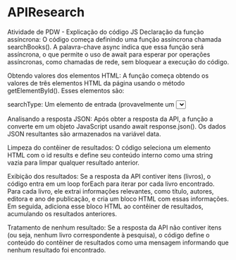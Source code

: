 # APIResearch
Atividade de PDW - Explicação do código JS
Declaração da função assíncrona: O código começa definindo uma função assíncrona chamada searchBooks(). A palavra-chave async indica que essa função será assíncrona, o que permite o uso de await para esperar por operações assíncronas, como chamadas de rede, sem bloquear a execução do código.

Obtendo valores dos elementos HTML: A função começa obtendo os valores de três elementos HTML da página usando o método getElementById(). Esses elementos são:

searchType: Um elemento de entrada (provavelmente um <select>) que representa o tipo de pesquisa a ser realizada.
searchInput: Um elemento de entrada (provavelmente um <input>) que representa o termo de pesquisa inserido pelo usuário.
apiKey: Uma chave de API do Google Books que será usada para autenticar a solicitação à API.
Chamada à API do Google Books: A função utiliza a função fetch() para enviar uma solicitação GET para a API do Google Books. A URL da solicitação é construída usando os valores de searchType, searchInput e apiKey para especificar o tipo de pesquisa e o termo de pesquisa. A resposta da API é aguardada usando await e armazenada na variável response.

Analisando a resposta JSON: Após obter a resposta da API, a função a converte em um objeto JavaScript usando await response.json(). Os dados JSON resultantes são armazenados na variável data.

Limpeza do contêiner de resultados: O código seleciona um elemento HTML com o id results e define seu conteúdo interno como uma string vazia para limpar qualquer resultado anterior.

Exibição dos resultados: Se a resposta da API contiver itens (livros), o código entra em um loop forEach para iterar por cada livro encontrado. Para cada livro, ele extrai informações relevantes, como título, autores, editora e ano de publicação, e cria um bloco HTML com essas informações. Em seguida, adiciona esse bloco HTML ao contêiner de resultados, acumulando os resultados anteriores.

Tratamento de nenhum resultado: Se a resposta da API não contiver itens (ou seja, nenhum livro correspondente à pesquisa), o código define o conteúdo do contêiner de resultados como uma mensagem informando que nenhum resultado foi encontrado.
